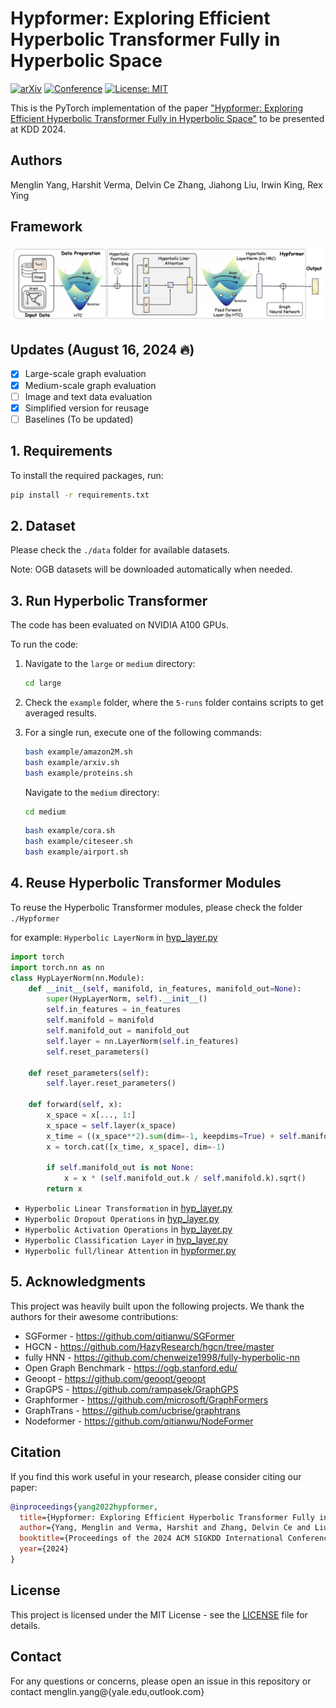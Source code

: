 # Hypformer: Exploring Efficient Hyperbolic Transformer Fully in Hyperbolic Space

[![arXiv](https://img.shields.io/badge/arXiv-2407.01290-b31b1b.svg)](https://arxiv.org/abs/2407.01290)
[![Conference](https://img.shields.io/badge/KDD-2024-blue)](https://kdd.org/kdd2024/)
[![License: MIT](https://img.shields.io/badge/License-MIT-yellow.svg)](https://opensource.org/licenses/MIT)

This is the PyTorch implementation of the paper ["Hypformer: Exploring Efficient Hyperbolic Transformer Fully in Hyperbolic Space"](https://arxiv.org/abs/2407.01290) to be presented at KDD 2024.

## Authors

Menglin Yang, Harshit Verma, Delvin Ce Zhang, Jiahong Liu, Irwin King, Rex Ying

## Framework

![framework](./figures/framework.jpg)

## Updates (August 16, 2024 🔥)

- [x] Large-scale graph evaluation
- [x] Medium-scale graph evaluation
- [ ] Image and text data evaluation
- [x] Simplified version for reusage
- [ ] Baselines (To be updated)

## 1. Requirements

To install the required packages, run:

```bash
pip install -r requirements.txt
```

## 2. Dataset

Please check the `./data` folder for available datasets.

Note: OGB datasets will be downloaded automatically when needed.

## 3. Run Hyperbolic Transformer

The code has been evaluated on NVIDIA A100 GPUs.

To run the code:

1. Navigate to the `large` or `medium` directory:
   ```bash
   cd large
   ```

2. Check the `example` folder, where the `5-runs` folder contains scripts to get averaged results.

3. For a single run, execute one of the following commands:
   ```bash
   bash example/amazon2M.sh
   bash example/arxiv.sh
   bash example/proteins.sh
   ```
   Navigate to the `medium` directory:
      ```bash
   cd medium
   ```
   ```bash
   bash example/cora.sh
   bash example/citeseer.sh
   bash example/airport.sh
   ```

## 4. Reuse Hyperbolic Transformer Modules

To reuse the Hyperbolic Transformer modules, please check the folder `./Hypformer`

for example:
`Hyperbolic LayerNorm` in [hyp_layer.py](./Hypformer/manifolds/hyp_layer.py)

```python
import torch
import torch.nn as nn
class HypLayerNorm(nn.Module):
    def __init__(self, manifold, in_features, manifold_out=None):
        super(HypLayerNorm, self).__init__()
        self.in_features = in_features
        self.manifold = manifold
        self.manifold_out = manifold_out
        self.layer = nn.LayerNorm(self.in_features)
        self.reset_parameters()

    def reset_parameters(self):
        self.layer.reset_parameters()

    def forward(self, x):
        x_space = x[..., 1:]
        x_space = self.layer(x_space)
        x_time = ((x_space**2).sum(dim=-1, keepdims=True) + self.manifold.k).sqrt()
        x = torch.cat([x_time, x_space], dim=-1)

        if self.manifold_out is not None:
            x = x * (self.manifold_out.k / self.manifold.k).sqrt()
        return x
```

- `Hyperbolic Linear Transformation` in [hyp_layer.py](./Hypformer/manifolds/hyp_layer.py)
- `Hyperbolic Dropout Operations` in [hyp_layer.py](./Hypformer/manifolds/hyp_layer.py)
- `Hyperbolic Activation Operations` in [hyp_layer.py](./Hypformer/manifolds/hyp_layer.py)
- `Hyperbolic Classification Layer` in [hyp_layer.py](./Hypformer/manifolds/hyp_layer.py)
- `Hyperbolic full/linear Attention` in [hypformer.py](./Hypformer/hypformer.py)

## 5. Acknowledgments

This project was heavily built upon the following projects. We thank the authors for their awesome contributions:

- SGFormer - https://github.com/qitianwu/SGFormer
- HGCN - https://github.com/HazyResearch/hgcn/tree/master
- fully HNN - https://github.com/chenweize1998/fully-hyperbolic-nn
- Open Graph Benchmark - https://ogb.stanford.edu/
- Geoopt - https://github.com/geoopt/geoopt
- GrapGPS - https://github.com/rampasek/GraphGPS
- Graphformer - https://github.com/microsoft/GraphFormers
- GraphTrans - https://github.com/ucbrise/graphtrans
- Nodeformer - https://github.com/qitianwu/NodeFormer

## Citation

If you find this work useful in your research, please consider citing our paper:

```bibtex
@inproceedings{yang2022hypformer,
  title={Hypformer: Exploring Efficient Hyperbolic Transformer Fully in Hyperbolic Space},
  author={Yang, Menglin and Verma, Harshit and Zhang, Delvin Ce and Liu, Jiahong and King, Irwin and Ying, Rex},
  booktitle={Proceedings of the 2024 ACM SIGKDD International Conference on Knowledge Discovery and Data Mining},
  year={2024}
}
```

## License

This project is licensed under the MIT License - see the [LICENSE](./LICENSE) file for details.

## Contact

For any questions or concerns, please open an issue in this repository or contact menglin.yang@{yale.edu,outlook.com}